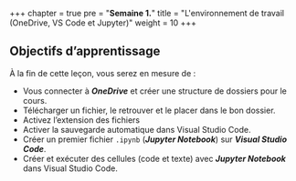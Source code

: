 +++
chapter = true
pre = "<b>Semaine 1.</b>"
title = "L'environnement de travail (OneDrive, VS Code et Jupyter)"
weight = 10
+++

## Objectifs d’apprentissage

À la fin de cette leçon, vous serez en mesure de :

* Vous connecter à ***OneDrive*** et créer une structure de dossiers pour le cours.
* Télécharger un fichier, le retrouver et le placer dans le bon dossier.
* Activez l’extension des fichiers
* Activer la sauvegarde automatique dans Visual Studio Code.
* Créer un premier fichier `.ipynb` (***Jupyter Notebook***) sur ***Visual Studio Code***.
* Créer et exécuter des cellules (code et texte) avec ***Jupyter Notebook*** dans Visual Studio Code.



